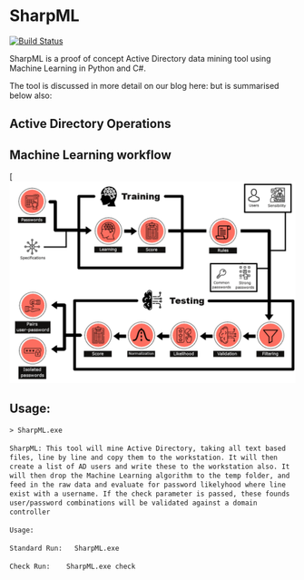 # SharpML

[![Build Status](https://travis-ci.org/joemccann/dillinger.svg?branch=master)](https://travis-ci.org/joemccann/dillinger)

SharpML is a proof of concept Active Directory data mining tool using Machine Learning in Python and C#.

The tool is discussed in more detail on our blog here: but is summarised below also:

## Active Directory Operations



## Machine Learning workflow


[![GUI VIEW](/img/github.png)

## Usage:

```
> SharpML.exe

SharpML: This tool will mine Active Directory, taking all text based files, line by line and copy them to the workstation. It will then create a list of AD users and write these to the workstation also. It will then drop the Machine Learning algorithm to the temp folder, and feed in the raw data and evaluate for password likelyhood where line exist with a username. If the check parameter is passed, these founds user/password combinations will be validated against a domain controller

Usage:

Standard Run:   SharpML.exe

Check Run:    SharpML.exe check
```
